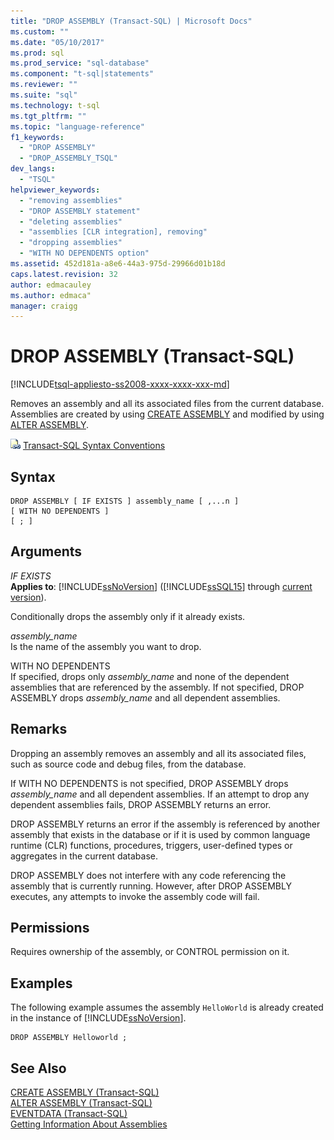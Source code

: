 ```yaml
---
title: "DROP ASSEMBLY (Transact-SQL) | Microsoft Docs"
ms.custom: ""
ms.date: "05/10/2017"
ms.prod: sql
ms.prod_service: "sql-database"
ms.component: "t-sql|statements"
ms.reviewer: ""
ms.suite: "sql"
ms.technology: t-sql
ms.tgt_pltfrm: ""
ms.topic: "language-reference"
f1_keywords: 
  - "DROP ASSEMBLY"
  - "DROP_ASSEMBLY_TSQL"
dev_langs: 
  - "TSQL"
helpviewer_keywords: 
  - "removing assemblies"
  - "DROP ASSEMBLY statement"
  - "deleting assemblies"
  - "assemblies [CLR integration], removing"
  - "dropping assemblies"
  - "WITH NO DEPENDENTS option"
ms.assetid: 452d181a-a8e6-44a3-975d-29966d01b18d
caps.latest.revision: 32
author: edmacauley
ms.author: edmaca"
manager: craigg
---
```

# DROP ASSEMBLY (Transact-SQL)
[!INCLUDE[tsql-appliesto-ss2008-xxxx-xxxx-xxx-md](../../includes/tsql-appliesto-ss2008-xxxx-xxxx-xxx-md.md)]

  Removes an assembly and all its associated files from the current database. Assemblies are created by using [CREATE ASSEMBLY](../../t-sql/statements/create-assembly-transact-sql.md) and modified by using [ALTER ASSEMBLY](../../t-sql/statements/alter-assembly-transact-sql.md).  
  
 ![Topic link icon](../../database-engine/configure-windows/media/topic-link.gif "Topic link icon") [Transact-SQL Syntax Conventions](../../t-sql/language-elements/transact-sql-syntax-conventions-transact-sql.md)  
  
## Syntax  
  
```  
DROP ASSEMBLY [ IF EXISTS ] assembly_name [ ,...n ]  
[ WITH NO DEPENDENTS ]  
[ ; ]  
```  
  
## Arguments  
 *IF EXISTS*  
 **Applies to**: [!INCLUDE[ssNoVersion](../../includes/ssnoversion-md.md)] ([!INCLUDE[ssSQL15](../../includes/sssql15-md.md)] through [current version](http://go.microsoft.com/fwlink/p/?LinkId=299658)).  
  
 Conditionally drops the assembly only if it already exists.  
  
 *assembly_name*  
 Is the name of the assembly you want to drop.  
  
 WITH NO DEPENDENTS  
 If specified, drops only *assembly_name* and none of the dependent assemblies that are referenced by the assembly. If not specified, DROP ASSEMBLY drops *assembly_name* and all dependent assemblies.  
  
## Remarks  
 Dropping an assembly removes an assembly and all its associated files, such as source code and debug files, from the database.  
  
 If WITH NO DEPENDENTS is not specified, DROP ASSEMBLY drops *assembly_name* and all dependent assemblies. If an attempt to drop any dependent assemblies fails, DROP ASSEMBLY returns an error.  
  
 DROP ASSEMBLY returns an error if the assembly is referenced by another assembly that exists in the database or if it is used by common language runtime (CLR) functions, procedures, triggers, user-defined types or aggregates in the current database.  
  
 DROP ASSEMBLY does not interfere with any code referencing the assembly that is currently running. However, after DROP ASSEMBLY executes, any attempts to invoke the assembly code will fail.  
  
## Permissions  
 Requires ownership of the assembly, or CONTROL permission on it.  
  
## Examples  
 The following example assumes the assembly `HelloWorld` is already created in the instance of [!INCLUDE[ssNoVersion](../../includes/ssnoversion-md.md)].  
  
```  
DROP ASSEMBLY Helloworld ;  
```  
  
## See Also  
 [CREATE ASSEMBLY &#40;Transact-SQL&#41;](../../t-sql/statements/create-assembly-transact-sql.md)   
 [ALTER ASSEMBLY &#40;Transact-SQL&#41;](../../t-sql/statements/alter-assembly-transact-sql.md)   
 [EVENTDATA &#40;Transact-SQL&#41;](../../t-sql/functions/eventdata-transact-sql.md)   
 [Getting Information About Assemblies](../../relational-databases/clr-integration/assemblies-getting-information.md)  
  
  
